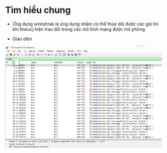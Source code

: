# Tìm hiểu chung 

- Ứng dụng wireshrak là ứng dụng nhằm có thể thoe dõi được các gói tin khi thwucj hiện trao đổi trong các mô hình mạng được mô phỏng 

- Giao diện 

<img src="/Tìm hiểu về các công cụ Cisco packet tracer , GNS3/Wireshark/image/1.png">

